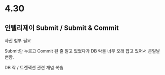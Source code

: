 # 4.30

## 인텔리제이 Submit / Submit & Commit
사진 첨부 필요

Submit만 누르고 Commit 된 줄 알고 있었다가 DB 락을 너무 오래 잡고 있어서 큰일날 뻔함.

DB 락 / 트랜잭션 관련 개념 복습

